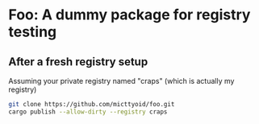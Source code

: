 # Foo: A dummy package for registry testing

## After a fresh registry setup

Assuming your private registry named "craps" (which is actually my registry)

```sh
git clone https://github.com/micttyoid/foo.git
cargo publish --allow-dirty --registry craps
```
